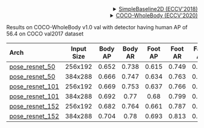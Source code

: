 <!-- [ALGORITHM] -->

<details>
<summary align="right"><a href="http://openaccess.thecvf.com/content_ECCV_2018/html/Bin_Xiao_Simple_Baselines_for_ECCV_2018_paper.html">SimpleBaseline2D (ECCV'2018)</a></summary>

```bibtex
@inproceedings{xiao2018simple,
  title={Simple baselines for human pose estimation and tracking},
  author={Xiao, Bin and Wu, Haiping and Wei, Yichen},
  booktitle={Proceedings of the European conference on computer vision (ECCV)},
  pages={466--481},
  year={2018}
}
```

</details>

<!-- [DATASET] -->

<details>
<summary align="right"><a href="https://link.springer.com/chapter/10.1007/978-3-030-58545-7_12">COCO-WholeBody (ECCV'2020)</a></summary>

```bibtex
@inproceedings{jin2020whole,
  title={Whole-Body Human Pose Estimation in the Wild},
  author={Jin, Sheng and Xu, Lumin and Xu, Jin and Wang, Can and Liu, Wentao and Qian, Chen and Ouyang, Wanli and Luo, Ping},
  booktitle={Proceedings of the European Conference on Computer Vision (ECCV)},
  year={2020}
}
```

</details>

Results on COCO-WholeBody v1.0 val with detector having human AP of 56.4 on COCO val2017 dataset

| Arch                                    | Input Size | Body AP | Body AR | Foot AP | Foot AR | Face AP | Face AR | Hand AP | Hand AR | Whole AP | Whole AR |                   ckpt                   |                   log                   |
| :-------------------------------------- | :--------: | :-----: | :-----: | :-----: | :-----: | :-----: | :-----: | :-----: | :-----: | :------: | :------: | :--------------------------------------: | :-------------------------------------: |
| [pose_resnet_50](/configs/wholebody_2d_keypoint/topdown_heatmap/coco-wholebody/td-hm_res50_8xb64-210e_coco-wholebody-256x192.py) |  256x192   |  0.652  |  0.738  |  0.615  |  0.749  |  0.606  |  0.715  |  0.46   |  0.584  |  0.521   |  0.633   | [ckpt](https://download.openmmlab.com/mmpose/top_down/resnet/res50_coco_wholebody_256x192-9e37ed88_20201004.pth) | [log](https://download.openmmlab.com/mmpose/top_down/resnet/res50_coco_wholebody_256x192_20201004.log.json) |
| [pose_resnet_50](/configs/wholebody_2d_keypoint/topdown_heatmap/coco-wholebody/td-hm_res50_8xb64-210e_coco-wholebody-384x288.py) |  384x288   |  0.666  |  0.747  |  0.634  |  0.763  |  0.731  |  0.811  |  0.536  |  0.646  |  0.574   |   0.67   | [ckpt](https://download.openmmlab.com/mmpose/top_down/resnet/res50_coco_wholebody_384x288-ce11e294_20201004.pth) | [log](https://download.openmmlab.com/mmpose/top_down/resnet/res50_coco_wholebody_384x288_20201004.log.json) |
| [pose_resnet_101](/configs/wholebody_2d_keypoint/topdown_heatmap/coco-wholebody/td-hm_res101_8xb64-210e_coco-wholebody-256x192.py) |  256x192   |  0.669  |  0.753  |  0.637  |  0.766  |  0.611  |  0.722  |  0.463  |  0.589  |  0.531   |  0.645   | [ckpt](https://download.openmmlab.com/mmpose/top_down/resnet/res101_coco_wholebody_256x192-7325f982_20201004.pth) | [log](https://download.openmmlab.com/mmpose/top_down/resnet/res101_coco_wholebody_256x192_20201004.log.json) |
| [pose_resnet_101](/configs/wholebody_2d_keypoint/topdown_heatmap/coco-wholebody/td-hm_res101_8xb64-210e_coco-wholebody-384x288.py) |  384x288   |  0.692  |  0.77   |  0.68   |  0.799  |  0.746  |  0.82   |  0.548  |  0.657  |  0.597   |  0.693   | [ckpt](https://download.openmmlab.com/mmpose/top_down/resnet/res101_coco_wholebody_384x288-6c137b9a_20201004.pth) | [log](https://download.openmmlab.com/mmpose/top_down/resnet/res101_coco_wholebody_384x288_20201004.log.json) |
| [pose_resnet_152](/configs/wholebody_2d_keypoint/topdown_heatmap/coco-wholebody/td-hm_res152_8xb32-210e_coco-wholebody-256x192.py) |  256x192   |  0.682  |  0.764  |  0.661  |  0.787  |  0.623  |  0.728  |  0.481  |  0.607  |  0.548   |  0.661   | [ckpt](https://download.openmmlab.com/mmpose/top_down/resnet/res152_coco_wholebody_256x192-5de8ae23_20201004.pth) | [log](https://download.openmmlab.com/mmpose/top_down/resnet/res152_coco_wholebody_256x192_20201004.log.json) |
| [pose_resnet_152](/configs/wholebody_2d_keypoint/topdown_heatmap/coco-wholebody/td-hm_res152_8xb32-210e_coco-wholebody-384x288.py) |  384x288   |  0.704  |  0.78   |  0.693  |  0.813  |  0.751  |  0.824  |  0.559  |  0.666  |   0.61   |  0.705   | [ckpt](https://download.openmmlab.com/mmpose/top_down/resnet/res152_coco_wholebody_384x288-eab8caa8_20201004.pth) | [log](https://download.openmmlab.com/mmpose/top_down/resnet/res152_coco_wholebody_384x288_20201004.log.json) |

